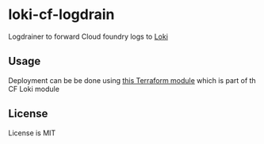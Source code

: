 # loki-cf-logdrain

Logdrainer to forward Cloud foundry logs to [Loki](https://grafana.com/oss/loki/)

## Usage

Deployment can be be done using [this Terraform module](https://github.com/loafoe/terraform-cloudfoundry-loki/tree/main/modules/logdrain) which is 
part of th CF Loki module

## License

License is MIT
